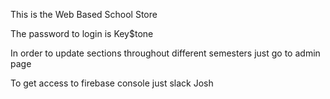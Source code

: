 This is the Web Based School Store

The password to login is Key$tone

In order to update sections throughout different semesters just go to admin page

To get access to firebase console just slack Josh
